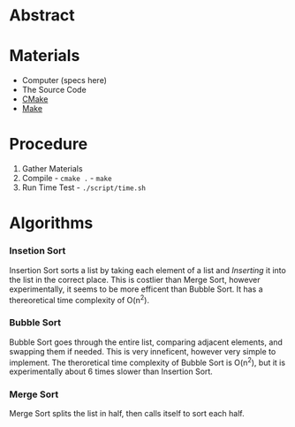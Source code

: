 # Abstract

# Materials
  - Computer (specs here)
  - The Source Code
  - [CMake](http://www.cmake.org/)
  - [Make](http://www.gnu.org/software/make/)

# Procedure
  1. Gather Materials
  2. Compile
    - `cmake .`
    - `make`
  3. Run Time Test
    - `./script/time.sh`

# Algorithms

### Insetion Sort
  
Insertion Sort sorts a list by taking each element of a list and *Inserting* it into the list in the correct place. This is costlier than Merge Sort, however experimentally, it seems to be more efficent than Bubble Sort. It has a thereoretical time complexity of O(n<sup>2</sup>).

### Bubble Sort

Bubble Sort goes through the entire list, comparing adjacent elements, and swapping them if needed. This is very inneficent, however very simple to implement. The theroretical time complexity of Bubble Sort is O(n<sup>2</sup>), but it is experimentally about 6 times slower than Insertion Sort.

### Merge Sort

Merge Sort splits the list in half, then calls itself to sort each half. 
